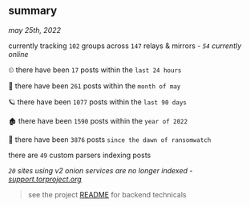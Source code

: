 
## summary
_may 25th, 2022_

currently tracking `102` groups across `147` relays & mirrors - _`54` currently online_

⏲ there have been `17` posts within the `last 24 hours`

🦈 there have been `261` posts within the `month of may`

🪐 there have been `1077` posts within the `last 90 days`

🏚 there have been `1590` posts within the `year of 2022`

🦕 there have been `3876` posts `since the dawn of ransomwatch`

there are `49` custom parsers indexing posts

_`20` sites using v2 onion services are no longer indexed - [support.torproject.org](https://support.torproject.org/onionservices/v2-deprecation/)_

> see the project [README](https://github.com/joshhighet/ransomwatch#ransomwatch--) for backend technicals
